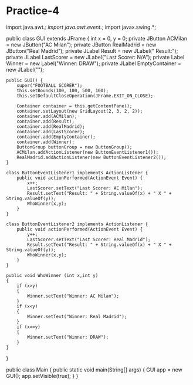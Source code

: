 # Practice-4

import java.awt.*;
import java.awt.event.*;
import javax.swing.*;

public class GUI extends JFrame {
    int x = 0, y = 0;
    private JButton ACMilan = new JButton("AC Milan");
    private JButton RealMadrid = new JButton("Real Madrid");
    private JLabel Result = new JLabel("              Result:");
    private JLabel LastScorer = new JLabel("Last Scorer: N/A");
    private Label Winner = new Label("Winner: DRAW");
    private JLabel EmptyContainer = new JLabel("");

    public GUI() {
        super("FOOTBALL SCORER");
        this.setBounds(100, 100, 500, 100);
        this.setDefaultCloseOperation(JFrame.EXIT_ON_CLOSE);

        Container container = this.getContentPane();
        container.setLayout(new GridLayout(2, 3, 2, 2));
        container.add(ACMilan);
        container.add(Result);
        container.add(RealMadrid);
        container.add(LastScorer);
        container.add(EmptyContainer);
        container.add(Winner);
        ButtonGroup buttonGroup = new ButtonGroup();
        ACMilan.addActionListener(new ButtonEventListener1());
        RealMadrid.addActionListener(new ButtonEventListener2());
    }

    class ButtonEventListener1 implements ActionListener {
        public void actionPerformed(ActionEvent Event) {
            x++;
            LastScorer.setText("Last Scorer: AC Milan");
            Result.setText("Result: " + String.valueOf(x) + " X " + String.valueOf(y));
            WhoWinner(x,y);
        }
    }

    class ButtonEventListener2 implements ActionListener {
        public void actionPerformed(ActionEvent Event) {
            y++;
            LastScorer.setText("Last Scorer: Real Madrid");
            Result.setText("Result: " + String.valueOf(x) + " X " + String.valueOf(y));
            WhoWinner(x,y);
        }
    }

    public void WhoWinner (int x,int y)
    {
        if (x>y)
        {
            Winner.setText("Winner: AC Milan");
        }
        if (x<y)
        {
            Winner.setText("Winner: Real Madrid");
        }
        if (x==y)
        {
            Winner.setText("Winner: DRAW");
        }
    }
}

public class Main {
    public static void main(String[] args) {
        GUI app = new GUI();
        app.setVisible(true);
    }
}
